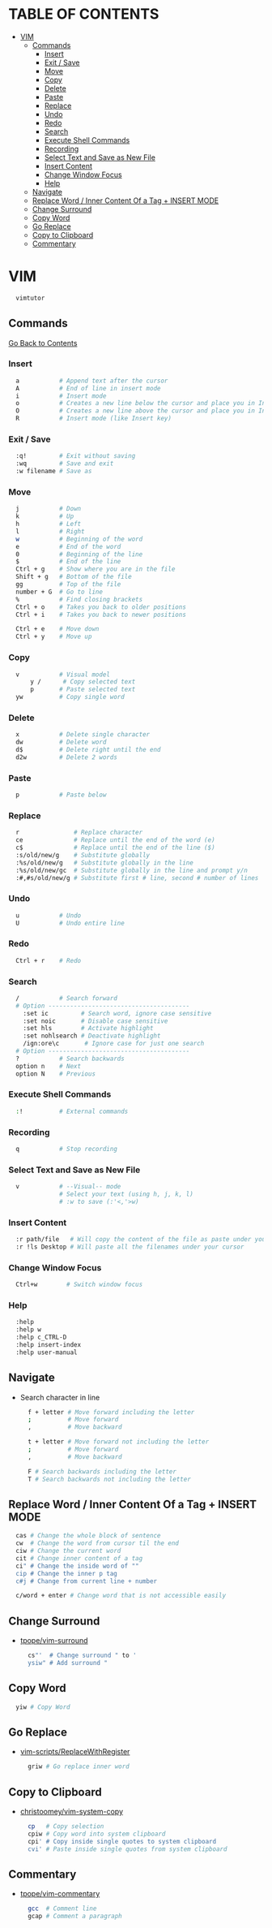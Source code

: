 <h1 id='table-of-contents'>TABLE OF CONTENTS</h1>

- [VIM](#vim)
  - [Commands](#commands)
    - [Insert](#insert)
    - [Exit / Save](#exit--save)
    - [Move](#move)
    - [Copy](#copy)
    - [Delete](#delete)
    - [Paste](#paste)
    - [Replace](#replace)
    - [Undo](#undo)
    - [Redo](#redo)
    - [Search](#search)
    - [Execute Shell Commands](#execute-shell-commands)
    - [Recording](#recording)
    - [Select Text and Save as New File](#select-text-and-save-as-new-file)
    - [Insert Content](#insert-content)
    - [Change Window Focus](#change-window-focus)
    - [Help](#help)
  - [Navigate](#navigate)
  - [Replace Word / Inner Content Of a Tag + INSERT MODE](#replace-word--inner-content-of-a-tag--insert-mode)
  - [Change Surround](#change-surround)
  - [Copy Word](#copy-word)
  - [Go Replace](#go-replace)
  - [Copy to Clipboard](#copy-to-clipboard)
  - [Commentary](#commentary)

# VIM

```Bash
  vimtutor
```

## Commands

[Go Back to Contents](#table-of-contents)

### Insert

```Bash
  a           # Append text after the cursor
  A           # End of line in insert mode
  i           # Insert mode
  o           # Creates a new line below the cursor and place you in Insert mode
  O           # Creates a new line above the cursor and place you in Insert mode
  R           # Insert mode (like Insert key)
```

### Exit / Save

```Bash
  :q!         # Exit without saving
  :wq         # Save and exit
  :w filename # Save as
```

### Move

```Bash
  j           # Down
  k           # Up
  h           # Left
  l           # Right
  w           # Beginning of the word
  e           # End of the word
  0           # Beginning of the line
  $           # End of the line
  Ctrl + g    # Show where you are in the file
  Shift + g   # Bottom of the file
  gg          # Top of the file
  number + G  # Go to line
  %           # Find closing brackets
  Ctrl + o    # Takes you back to older positions
  Ctrl + i    # Takes you back to newer positions

  Ctrl + e    # Move down
  Ctrl + y    # Move up
```

### Copy

```Bash
  v           # Visual model
      y /      # Copy selected text
      p       # Paste selected text
  yw          # Copy single word
```

### Delete

```Bash
  x           # Delete single character
  dw          # Delete word
  d$          # Delete right until the end
  d2w         # Delete 2 words
```

### Paste

```Bash
  p           # Paste below
```

### Replace

```Bash
  r               # Replace character
  ce              # Replace until the end of the word (e)
  c$              # Replace until the end of the line ($)
  :s/old/new/g    # Substitute globally
  :%s/old/new/g   # Substitute globally in the line
  :%s/old/new/gc  # Substitute globally in the line and prompt y/n
  :#,#s/old/new/g # Substitute first # line, second # number of lines
```

### Undo

```Bash
  u           # Undo
  U           # Undo entire line
```

### Redo

```Bash
  Ctrl + r    # Redo
```

### Search

```Bash
  /           # Search forward
  # Option ---------------------------------------
    :set ic         # Search word, ignore case sensitive
    :set noic       # Disable case sensitive
    :set hls        # Activate highlight
    :set nohlsearch # Deactivate highlight
    /ign:ore\c       # Ignore case for just one search
  # Option ---------------------------------------
  ?           # Search backwards
  option n    # Next
  option N    # Previous
```

### Execute Shell Commands

```Bash
  :!          # External commands
```

### Recording

```Bash
  q           # Stop recording
```

### Select Text and Save as New File

```Bash
  v           # --Visual-- mode
              # Select your text (using h, j, k, l)
              # :w to save (:'<,'>w)
```

### Insert Content

```Bash
  :r path/file   # Will copy the content of the file as paste under your cursor
  :r !ls Desktop # Will paste all the filenames under your cursor
```

### Change Window Focus

```Bash
  Ctrl+w        # Switch window focus
```

### Help

```Bash
  :help
  :help w
  :help c_CTRL-D
  :help insert-index
  :help user-manual
```

## Navigate

- Search character in line

  ```Bash
    f + letter # Move forward including the letter
    ;          # Move forward
    ,          # Move backward

    t + letter # Move forward not including the letter
    ;          # Move forward
    ,          # Move backward

    F # Search backwards including the letter
    T # Search backwards not including the letter
  ```

## Replace Word / Inner Content Of a Tag + INSERT MODE

```Bash
  cas # Change the whole block of sentence
  cw  # Change the word from cursor til the end
  ciw # Change the current word
  cit # Change inner content of a tag
  ci" # Change the inside word of ""
  cip # Change the inner p tag
  c#j # Change from current line + number
```

```Bash
  c/word + enter # Change word that is not accessible easily
```

## Change Surround

- [tpope/vim-surround](https://github.com/tpope/vim-surround)

  ```Bash
    cs"'  # Change surround " to '
    ysiw" # Add surround "
  ```

## Copy Word

```Bash
  yiw # Copy Word
```

## Go Replace

- [vim-scripts/ReplaceWithRegister](https://github.com/vim-scripts/ReplaceWithRegister)

  ```Bash
    griw # Go replace inner word
  ```

## Copy to Clipboard

- [christoomey/vim-system-copy](https://github.com/christoomey/vim-system-copy)

  ```Bash
    cp   # Copy selection
    cpiw # Copy word into system clipboard
    cpi' # Copy inside single quotes to system clipboard
    cvi' # Paste inside single quotes from system clipboard
  ```

## Commentary

- [tpope/vim-commentary](https://github.com/tpope/vim-commentary)

  ```Bash
    gcc  # Comment line
    gcap # Comment a paragraph
  ```
